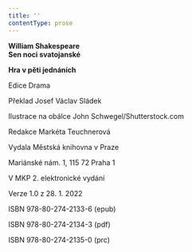 ```yaml
---
title: ''
contentType: prose
---
```


**William Shakespeare  
Sen noci svatojanské**

**Hra v pěti jednáních**

  

Edice Drama

  

Překlad Josef Václav Sládek

  

Ilustrace na obálce John Schwegel/Shutterstock.com

  

Redakce Markéta Teuchnerová

  

Vydala Městská knihovna v Praze

  

Mariánské nám. 1, 115 72 Praha 1

  

V MKP 2. elektronické vydání

  

Verze 1.0 z 28. 1. 2022

  

ISBN 978-80-274-2133-6 (epub)

  

ISBN 978-80-274-2134-3 (pdf)

  

ISBN 978-80-274-2135-0 (prc)
